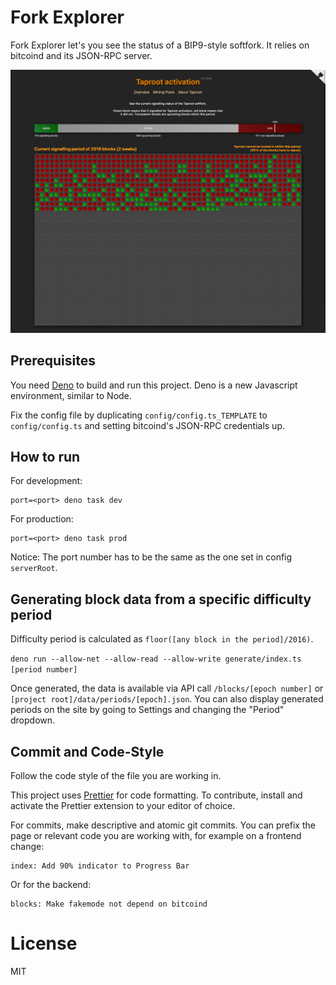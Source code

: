 # Fork Explorer

Fork Explorer let's you see the status of a BIP9-style softfork. It relies on bitcoind and its JSON-RPC server.

<img width="1000" src="fork-explorer-screenshot.png" />

## Prerequisites

You need [Deno](https://deno.land) to build and run this project. Deno is a new
Javascript environment, similar to Node.

Fix the config file by duplicating `config/config.ts_TEMPLATE` to `config/config.ts` and setting
bitcoind's JSON-RPC credentials up.

## How to run

For development:

```
port=<port> deno task dev
```

For production:

```
port=<port> deno task prod
```

Notice: The port number has to be the same as the one set in config `serverRoot`.

## Generating block data from a specific difficulty period

Difficulty period is calculated as `floor([any block in the period]/2016)`.

`deno run --allow-net --allow-read --allow-write generate/index.ts [period number]`

Once generated, the data is available via API call `/blocks/[epoch number]` or `[project root]/data/periods/[epoch].json`.
You can also display generated periods on the site by going to Settings and changing the "Period" dropdown.

## Commit and Code-Style

Follow the code style of the file you are working in.

This project uses [Prettier](https://prettier.io/) for code formatting.
To contribute, install and activate the Prettier extension to your editor of choice.

For commits, make descriptive and atomic git commits.
You can prefix the page or relevant code you are working with, for example on a frontend change:

```
index: Add 90% indicator to Progress Bar
```

Or for the backend:

```
blocks: Make fakemode not depend on bitcoind
```

# License

MIT
